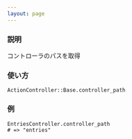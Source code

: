 ```yaml
---
layout: page
---
```

### 説明
コントローラのパスを取得

### 使い方
    ActionController::Base.controller_path

### 例
    EntriesController.controller_path
    # => "entries"
